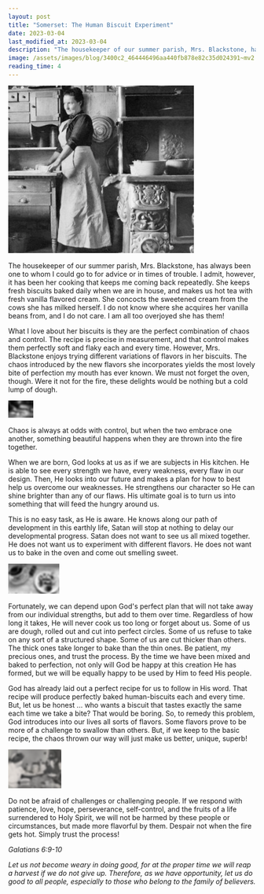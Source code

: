 ```yaml
---
layout: post
title: "Somerset: The Human Biscuit Experiment"
date: 2023-03-04
last_modified_at: 2023-03-04
description: "The housekeeper of our summer parish, Mrs. Blackstone, has always been one to whom I could go to for advice or in times of trouble. I admit, however, it has been her cooking that …"
image: /assets/images/blog/3400c2_464446496aa440fb878e82c35d024391~mv2.png
reading_time: 4
---
```


![ree](/assets/images/blog/3400c2_464446496aa440fb878e82c35d024391~mv2.png)

The housekeeper of our summer parish, Mrs. Blackstone, has always been one to whom I could go to for advice or in times of trouble. I admit, however, it has been her cooking that keeps me coming back repeatedly. She keeps fresh biscuits baked daily when we are in house, and makes us hot tea with fresh vanilla flavored cream. She concocts the sweetened cream from the cows she has milked herself. I do not know where she acquires her vanilla beans from, and I do not care. I am all too overjoyed she has them!

What I love about her biscuits is they are the perfect combination of chaos and control. The recipe is precise in measurement, and that control makes them perfectly soft and flaky each and every time. However, Mrs. Blackstone enjoys trying different variations of flavors in her biscuits. The chaos introduced by the new flavors she incorporates yields the most lovely bite of perfection my mouth has ever known. We must not forget the oven, though. Were it not for the fire, these delights would be nothing but a cold lump of dough.

![ree](/assets/images/blog/3400c2_9b462432552d405ea372e33bb9f86458~mv2.png)

Chaos is always at odds with control, but when the two embrace one another, something beautiful happens when they are thrown into the fire together.

When we are born, God looks at us as if we are subjects in His kitchen. He is able to see every strength we have, every weakness, every flaw in our design. Then, He looks into our future and makes a plan for how to best help us overcome our weaknesses. He strengthens our character so He can shine brighter than any of our flaws. His ultimate goal is to turn us into something that will feed the hungry around us.

This is no easy task, as He is aware. He knows along our path of development in this earthly life, Satan will stop at nothing to delay our developmental progress. Satan does not want to see us all mixed together. He does not want us to experiment with different flavors. He does not want us to bake in the oven and come out smelling sweet.

![ree](/assets/images/blog/3400c2_8f0ff72ff1044dcf992ddd47200ae502~mv2.png)

Fortunately, we can depend upon God's perfect plan that will not take away from our individual strengths, but add to them over time. Regardless of how long it takes, He will never cook us too long or forget about us. Some of us are dough, rolled out and cut into perfect circles. Some of us refuse to take on any sort of a structured shape. Some of us are cut thicker than others. The thick ones take longer to bake than the thin ones. Be patient, my precious ones, and trust the process. By the time we have been mixed and baked to perfection, not only will God be happy at this creation He has formed, but we will be equally happy to be used by Him to feed His people.

God has already laid out a perfect recipe for us to follow in His word. That recipe will produce perfectly baked human-biscuits each and every time. But, let us be honest ... who wants a biscuit that tastes exactly the same each time we take a bite? That would be boring. So, to remedy this problem, God introduces into our lives all sorts of flavors. Some flavors prove to be more of a challenge to swallow than others. But, if we keep to the basic recipe, the chaos thrown our way will just make us better, unique, superb!

![ree](/assets/images/blog/3400c2_e99afe97bf474c21a9e9c5b186d46a94~mv2.png)

Do not be afraid of challenges or challenging people. If we respond with patience, love, hope, perseverance, self-control, and the fruits of a life surrendered to Holy Spirit, we will not be harmed by these people or circumstances, but made more flavorful by them. Despair not when the fire gets hot. Simply trust the process!

_Galatians 6:9-10_

_Let us not become weary in doing good, for at the proper time we will reap a harvest if we do not give up. Therefore, as we have opportunity, let us do good to all people, especially to those who belong to the family of believers._
